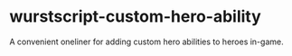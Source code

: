 # wurstscript-custom-hero-ability
A convenient oneliner for adding custom hero abilities to heroes in-game.
